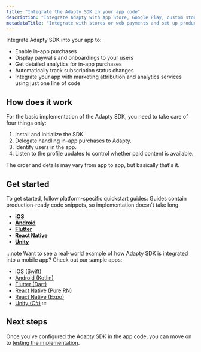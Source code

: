 ```yaml
---
title: "Integrate the Adapty SDK in your app code"
description: "Integrate Adapty with App Store, Google Play, custom stores, Stripe, and Paddle."
metadataTitle: "Integrate with stores or web payments and set up products | Adapty Docs"
---
```


Integrate Adapty SDK into your app to:

- Enable in-app purchases
- Display paywalls and onboardings to your users
- Get detailed analytics for in-app purchases
- Automatically track subscription status changes
- Integrate your app with marketing attribution and analytics services using just one line of code

## How does it work

For the basic implementation of the Adapty SDK, you need to take care of four things only:

1. Install and initialize the SDK.
2. Delegate handling in-app purchases to Adapty.
3. Identify users in the app.
4. Listen to the profile updates to control whether paid content is available.

The order and details may vary from app to app, but basically that's it.

## Get started

To get started, follow platform-specific quickstart guides: Guides contain production-ready code snippets, so implementation doesn't take long.
  - **[iOS](ios-sdk-overview.md)**
  - **[Android](android-sdk-overview.md)**
  - **[Flutter](flutter-sdk-overview.md)**
  - **[React Native](react-native-sdk-overview.md)**
  - **[Unity](unity-sdk-overview.md)**

:::note
Want to see a real-world example of how Adapty SDK is integrated into a mobile app? Check out our sample apps:
  - [iOS (Swift)](https://github.com/adaptyteam/AdaptySDK-iOS/tree/master/Examples)
  - [Android (Kotlin)](https://github.com/adaptyteam/AdaptySDK-Android)
  - [Flutter (Dart)](https://github.com/adaptyteam/AdaptySDK-Flutter/tree/master/example)
  - [React Native (Pure RN)](https://github.com/adaptyteam/AdaptySDK-React-Native/tree/master/examples/AdaptyRnSdkExample)
  - [React Native (Expo)](https://github.com/adaptyteam/Focus-Journal-React-Native-Expo)
  - [Unity (C#)](https://github.com/adaptyteam/AdaptySDK-Unity)
:::

## Next steps

Once you've configured the Adapty SDK in the app code, you can move on to [testing the implementation](quickstart-test.md).